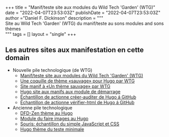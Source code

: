 +++
title = "Manif/teste site aux modules du Wild Tech 'Garden' (WTG)"
date = "2022-04-07T23:53:03Z"
publishDate = "2022-04-07T23:53:03Z"
author ="Daniel F. Dickinson"
description = """\
Site au Wild Tech 'Garden' (WTG) du manif/teste au sons modules and sons thèmes \
"""
tags = []
layout = "single"
+++

## Les autres sites aux manifestation en cette domain

* Nouvelle pile technologique (de WTG)
	* [Manif/teste site aux modules du Wild Tech 'Garden' (WTG)](https://www.wtg-demos.ca/fr/)
	* [Une coquille de thème «sauvage» pour Hugo par WTG](https://www.wild-theme-shell.wtg-demos.ca/fr/)
	* [Site manif à «Un thème sauvage» par WTG](https://www.a-wild-theme.wtg-demos.ca/fr/)
	* [Hugo site aux manifs aux module de démarrage](https://www.module-starter.wtg-demos.ca/fr/)
	* [Échantillon de actionne créer-auditer de Hugo á GitHub](https://www.audit-build-action-default.wtg-demos.ca/fr/)
	* [Échantillon de actionne vérifier-html de Hugo á GitHub](https://www.validator-html-action-default.wtg-demos.ca/fr/)
* Ancienne pile technologique
	* [DFD-Zen thème au Hugo](https://www.zen-theme-hugo-wtg.wtg-demos.ca/)
	* [Module du faire images au Hugo](https://www.image-handling-mod.wtg-demos.ca/)
	* [Souris: échantillon du simple JavaScript et CSS](https://www.mice.wtg-demos.ca/)
	* [Hugo thème du teste minimale](https://www.minimal-test-theme.wtg-demos.ca/fr/)
